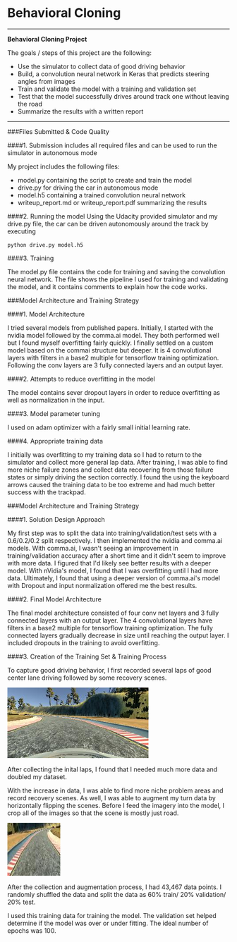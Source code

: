 # **Behavioral Cloning** 


---

**Behavioral Cloning Project**

The goals / steps of this project are the following:

* Use the simulator to collect data of good driving behavior
* Build, a convolution neural network in Keras that predicts steering angles from images
* Train and validate the model with a training and validation set
* Test that the model successfully drives around track one without leaving the road
* Summarize the results with a written report


---
###Files Submitted & Code Quality

####1. Submission includes all required files and can be used to run the simulator in autonomous mode

My project includes the following files:
* model.py containing the script to create and train the model
* drive.py for driving the car in autonomous mode
* model.h5 containing a trained convolution neural network 
* writeup_report.md or writeup_report.pdf summarizing the results

####2. Running the model
Using the Udacity provided simulator and my drive.py file, the car can be driven autonomously around the track by executing 
```
python drive.py model.h5
```

####3. Training 

The model.py file contains the code for training and saving the convolution neural network. The file shows the pipeline I used for training and validating the model, and it contains comments to explain how the code works.

###Model Architecture and Training Strategy

####1. Model Architecture

I tried several models from published papers. Initially, I started with the nvidia model followed by the comma.ai model. They both performed well but I found myself overfitting fairly quickly. I finally settled on a custom model based on the commai structure but deeper. It is 4 convolutional layers with filters in a base2 multiple for tensorflow training optimization. Following the conv layers are 3 fully connected layers and an output layer. 

####2. Attempts to reduce overfitting in the model

The model contains sever dropout layers in order to reduce overfitting as well as normalization in the input.

####3. Model parameter tuning

I used on adam optimizer with a fairly small initial learning rate.

####4. Appropriate training data

I initially was overfitting to my training data so I had to return to the simulator and collect more general lap data. After training, I was able to find more niche failure zones and collect data recovering from those failure states or simply driving the section correctly. I found the using the keyboard arrows caused the training data to be too extreme and had much better success with the trackpad.

###Model Architecture and Training Strategy

####1. Solution Design Approach

My first step was to split the data into training/validation/test sets with a 0.6/0.2/0.2 split respectively. I then implemented the nvidia and comma.ai models. With comma.ai, I wasn't seeing an improvement in training/validation accuracy after a short time and it didn't seem to improve with more data. I figured that I'd likely see better results with a deeper model. With nVidia's model, I found that I was overfitting until I had more data. Ultimately, I found that using a deeper version of comma.ai's model with Dropout and input normalization offered me the best results.

####2. Final Model Architecture

The final model architecture consisted of four conv net layers and 3 fully connected layers with an output layer. The 4 convolutional layers have filters in a base2 multiple for tensorflow training optimization. The fully connected layers gradually decrease in size until reaching the output layer. I included dropouts in the training to avoid overfitting.

####3. Creation of the Training Set & Training Process

To capture good driving behavior, I first recorded several laps of good center lane driving followed by some recovery scenes. 

![](examples/center.jpg)

After collecting the inital laps, I found that I needed much more data and doubled my dataset. 

With the increase in data, I was able to find more niche problem areas and record recovery scenes. As well, I was able to augment my turn data by horizontally flipping the scenes. Before I feed the imagery into the model, I crop all of the images so that the scene is mostly just road.

![](examples/cropped.jpg)

After the collection and augmentation process, I had 43,467 data points. I randomly shuffled the data and split the data as 60% train/ 20% validation/ 20% test.

I used this training data for training the model. The validation set helped determine if the model was over or under fitting. The ideal number of epochs was 100. 
